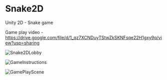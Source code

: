 # Snake2D
Unity 2D - Snake game


Game play video - https://drive.google.com/file/d/1_qz7XCNDuyTStwZkSKNFsqe22H1gxy9q/view?usp=sharing


![Snake2DLobby](https://github.com/KoushikaVasudevan/Snake2D/assets/10025387/46dd4154-23bc-4f07-97e3-6ca1089f0a21)


![GameInstructions](https://github.com/KoushikaVasudevan/Snake2D/assets/10025387/a4345ccb-bb58-4ac4-aec8-f39cbec6e288)


![GamePlayScene](https://github.com/KoushikaVasudevan/Snake2D/assets/10025387/3e47c764-84cd-4fb5-8e17-e01b79abd038)
